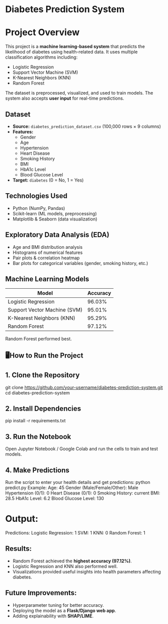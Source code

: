 # Diabetes Prediction System  
# Project Overview  
This project is a **machine learning-based system** that predicts the likelihood of diabetes using health-related data. 
It uses multiple classification algorithms including:  
- Logistic Regression  
- Support Vector Machine (SVM)  
- K-Nearest Neighbors (KNN)  
- Random Forest  

The dataset is preprocessed, visualized, and used to train models.
The system also accepts **user input** for real-time predictions.  

## Dataset  
- **Source:** `diabetes_prediction_dataset.csv` (100,000 rows × 9 columns)  
- **Features:**  
  - Gender  
  - Age  
  - Hypertension  
  - Heart Disease  
  - Smoking History  
  - BMI  
  - HbA1c Level  
  - Blood Glucose Level  
- **Target:** `diabetes` (0 = No, 1 = Yes)  

## Technologies Used  
- Python (NumPy, Pandas)  
- Scikit-learn (ML models, preprocessing)  
- Matplotlib & Seaborn (data visualization)  

## Exploratory Data Analysis (EDA)  
- Age and BMI distribution analysis  
- Histograms of numerical features  
- Pair plots & correlation heatmap  
- Bar plots for categorical variables (gender, smoking history, etc.)  

## Machine Learning Models  
| Model                | Accuracy |  
|----------------------|----------|  
| Logistic Regression  | 96.03%   |  
| Support Vector Machine (SVM) | 95.01%   |  
| K-Nearest Neighbors (KNN) | 95.29%   |  
| Random Forest        | 97.12%   |  

Random Forest performed best.  

## 🖥How to Run the Project  

## 1. Clone the Repository  
git clone https://github.com/your-username/diabetes-prediction-system.git
cd diabetes-prediction-system
## 2. Install Dependencies
pip install -r requirements.txt
## 3. Run the Notebook
Open Jupyter Notebook / Google Colab and run the cells to train and test models.
## 4. Make Predictions
Run the script to enter your health details and get predictions:
python predict.py
Example:
Age: 45
Gender (Male/Female/Other): Male
Hypertension (0/1): 0
Heart Disease (0/1): 0
Smoking History: current
BMI: 28.5
HbA1c Level: 6.2
Blood Glucose Level: 130
# Output:
Predictions:
Logistic Regression: 1
SVM: 1
KNN: 0
Random Forest: 1
## Results:
* Random Forest achieved the **highest accuracy (97.12%)**.
* Logistic Regression and KNN also performed well.
* Visualizations provided useful insights into health parameters affecting diabetes.
  
## Future Improvements:
* Hyperparameter tuning for better accuracy.
* Deploying the model as a **Flask/Django web app**.
* Adding explainability with **SHAP/LIME**.
